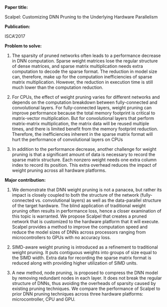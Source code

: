 **Paper title:**

Scalpel: Customizing DNN Pruning to the Underlying Hardware Parallelism

**Publication:**

ISCA’2017

**Problem to solve:**

1.  The sparsity of pruned networks often leads to a performance decrease in DNN
    computation. Sparse weight matrices lose the regular structure of dense
    matrices, and sparse matrix multiplication needs extra computation to decode
    the sparse format. The reduction in model size can, therefore, make up for
    the computation inefficiencies of sparse matrix multiplication. However, the
    reduction in execution time is still much lower than the computation
    reduction.

2.  For CPUs, the effect of weight pruning varies for different networks and
    depends on the computation breakdown between fully-connected and
    convolutional layers. For fully-connected layers, weight pruning can improve
    performance because the total memory footprint is critical to matrix-vector
    multiplication. But for convolutional layers that perform matrix-matrix
    multiplication, the matrix data will be reused multiple times, and there is
    limited benefit from the memory footprint reduction. Therefore, the
    inefficiencies inherent in the sparse matrix format will hurt the
    performance of convolutional layers on CPUs

3.  In addition to the performance decrease, another challenge for weight
    pruning is that a significant amount of data is necessary to record the
    sparse matrix structure. Each nonzero weight needs one extra column index to
    record its position. This extra overhead reduces the impact of weight
    pruning across all hardware platforms.

**Major contribution:**

1.  We demonstrate that DNN weight pruning is not a panacea, but rather its
    impact is closely coupled to both the structure of the network
    (fully-connected vs. convolutional layers) as well as the data-parallel
    structure of the target hardware. The blind application of traditional
    weight pruning often results in performance loss, hence a closer examination
    of this topic is warranted. We propose Scalpel that creates a pruned network
    that is customized to the hardware platform that it will execute. Scalpel
    provides a method to improve the computation speed and reduce the model
    sizes of DNNs across processors ranging from microcontrollers to GPUs with
    no accuracy loss.

2.  SIMD-aware weight pruning is introduced as a refinement to traditional
    weight pruning. It puts contiguous weights into groups of size equal to the
    SIMD width. Extra data for recording the sparse matrix format is reduced
    along with providing higher utilization of SIMD units.

3.  A new method, node pruning, is proposed to compress the DNN model by
    removing redundant nodes in each layer. It does not break the regular
    structure of DNNs, thus avoiding the overheads of sparsity caused by
    existing pruning techniques. We compare the performance of Scalpel to prior
    DNN pruning techniques across three hardware platforms: microcontroller, CPU
    and GPU.

